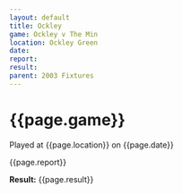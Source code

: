 ```yaml
---
layout: default
title: Ockley
game: Ockley v The Min
location: Ockley Green
date: 
report: 
result: 
parent: 2003 Fixtures
---
```


# {{page.game}}

Played at {{page.location}} on {{page.date}}

{{page.report}}

**Result:** {{page.result}}
